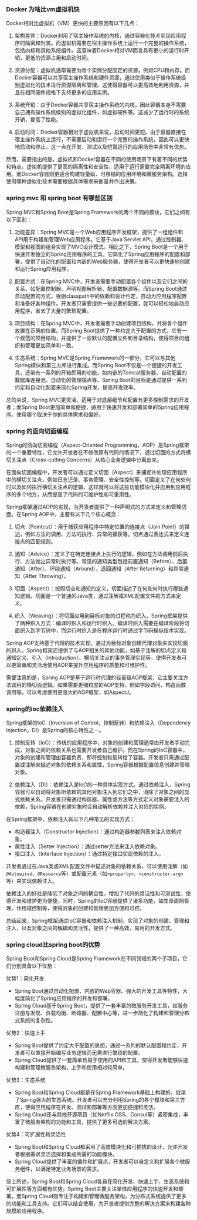 ### Docker 为啥比vm虚拟机快

Docker相对比虚拟机（VM）更快的主要原因有以下几点：

1. 架构差异：Docker利用了宿主操作系统的内核，通过容器化技术实现应用程序的隔离和封装。而虚拟机需要在宿主操作系统上运行一个完整的操作系统，包括内核和其他系统组件。这意味着Docker相对VM而言具有更小的运行时开销，更低的资源占用和启动时间。

2. 资源分配：虚拟机通常需要为每个实例分配固定的资源，例如CPU和内存。而Docker容器可以共享宿主操作系统和硬件资源，通过使用类似于操作系统级别虚拟化的技术进行资源隔离和管理。这使得容器可以更高效地利用资源，并且在相同硬件规格下支持更多的应用实例。

3. 系统开销：由于Docker容器共享宿主操作系统的内核，因此容器本身不需要自己拥有操作系统级别的虚拟化组件，如虚拟硬件等。这减少了运行时的系统开销，提高了性能。

4. 启动时间：Docker容器相对于虚拟机来说，启动时间更短。由于容器直接在宿主操作系统上运行，不需要启动和运行一个完整的操作系统，因此可以更快地启动和停止。这一点在开发、测试以及短暂运行的应用场景中非常有优势。

然而，需要指出的是，虚拟机和Docker容器在不同的使用场景下有着不同的优势和特点。虚拟机提供了更高的隔离性和安全性，适用于运行需要完全隔离环境的应用。而Docker容器则更适合构建轻量级、可移植的应用环境和微服务架构。选择使用哪种虚拟化技术需要根据具体需求来衡量并作出决策。

### spring mvc 和 spring boot 有哪些区别

Spring MVC和Spring Boot是Spring Framework的两个不同的模块，它们之间有以下区别：

1. 功能差异：Spring MVC是一个Web应用程序开发框架，提供了一组组件和API用于构建和管理Web应用程序。它基于Java Servlet API，通过控制器、模型和视图的组合实现了MVC设计模式。相比之下，Spring Boot是一个用于快速开发独立的Spring应用程序的工具。它简化了Spring应用程序的配置和部署，提供了自动化的配置和内嵌的Web服务器，使得开发者可以更快速地创建和运行Spring应用程序。

2. 配置方式：在Spring MVC中，开发者需要手动配置各个组件以及它们之间的关系，如配置控制器、声明视图解析器、配置数据源等。而Spring Boot通过自动配置的方式，根据classpath中的依赖和设计约定，自动为应用程序配置和准备好各种组件。开发者只需要提供一些必要的配置，就可以轻松地启动应用程序，省去了大量的繁琐配置。

3. 项目结构：在Spring MVC中，开发者需要手动创建项目结构，并将各个组件放置在正确的位置。而Spring Boot提供了一种约定大于配置的方式，它有一个规范的项目结构，并提供了一些默认的配置文件和目录结构，使得项目的组织和管理更加简单和一致。

4. 生态系统：Spring MVC是Spring Framework的一部分，它可以与其他Spring模块和第三方库进行集成。而Spring Boot不仅是一个便捷的开发工具，还带有一系列的开箱即用的功能，如内嵌的Tomcat服务器、自动配置的数据库连接池、自动化的管理端点等。Spring Boot的目标是通过提供一系列约定和自动化配置来简化Spring开发，提高开发效率。

总的来说，Spring MVC更灵活，适用于对底层细节和配置有更多控制需求的开发者；而Spring Boot更加简单和便捷，适用于快速开发和部署简单的Spring应用程序。使用哪个取决于你的具体需求和偏好。

### spring 的面向切面编程

Spring的面向切面编程（Aspect-Oriented Programming，AOP）是Spring框架的一个重要特性，它允许开发者在不修改原有代码的情况下，通过切面的方式将横切关注点（Cross-cutting Concerns）从核心业务逻辑中分离出来。

在面向切面编程中，开发者可以通过定义切面（Aspect）来捕捉并处理应用程序中的横切关注点，例如日志记录、事务管理、安全性控制等。切面定义了在何处何时以及如何执行横切关注点的逻辑，这样就可以将这些功能模块化并应用到应用程序的多个地方，从而提高了代码的可维护性和可重用性。

Spring框架通过AOP的实现，为开发者提供了一种声明式的方式来定义和管理切面。在Spring AOP中，主要有以下几个核心概念：

1. 切点（Pointcut）：用于捕获应用程序中特定位置的连接点（Join Point）的描述，例如方法的调用、方法的执行、异常的捕获等。切点通过表达式来定义连接点的匹配规则。

2. 通知（Advice）：定义了在特定连接点上执行的逻辑，例如在方法调用前后执行、方法抛出异常时执行等。常见的通知类型包括前置通知（Before）、后置通知（After）、环绕通知（Around）、返回通知（After Returning）和异常通知（After Throwing）。

3. 切面（Aspect）：按照切点和通知的定义，切面描述了在何处何时执行哪些通知逻辑。切面是一个普通的Java类，通过注解或XML配置文件的方式来定义。

4. 织入（Weaving）：将切面应用到目标对象的过程称为织入。Spring框架提供了两种织入方式：编译时织入和运行时织入。编译时织入需要在编译阶段将切面织入到字节码中，而运行时织入是在程序运行时通过字节码操纵技术实现。

Spring AOP支持基于代理的技术实现，通过为目标对象创建代理对象来实现切面的织入。Spring框架还提供了与AOP相关的其他功能，如基于注解的切点定义和通知定义、引入（Introduction）、横切关注点的事务管理实现等，使得开发者可以更简单和灵活地使用AOP来提升应用程序的质量和可维护性。

需要注意的是，Spring AOP是基于运行时代理的轻量级AOP框架，它主要关注方法调用的横切面逻辑。如果需要更细粒度的AOP支持，例如字段访问、构造函数调用等，可以考虑使用更强大的AOP框架，如AspectJ。

### spring的ioc依赖注入

Spring框架的IoC（Inversion of Control，控制反转）和依赖注入（Dependency Injection，DI）是Spring的核心特性之一。

1. 控制反转（IoC）：传统的应用程序中，对象的创建和管理通常由开发者手动完成，对象之间的依赖关系也需要开发者自己维护。而在Spring的IoC容器中，对象的创建和管理由容器负责，即将控制权反转给了容器。开发者只需通过配置或注解来描述对象的依赖关系和属性，Spring容器根据配置信息创建并管理对象。

2. 依赖注入（DI）：依赖注入是IoC的一种具体实现方式。通过依赖注入，Spring容器可以自动将对象所依赖的其他对象注入到它们之中，消除了对象之间的显式依赖关系。开发者只需通过构造器、属性或方法等方式定义对象需要注入的依赖，Spring容器在创建对象时会自动解析依赖并注入对应的实例。

在Spring框架中，依赖注入有以下几种常见的实现方式：

- 构造器注入（Constructor Injection）：通过构造器参数列表来注入依赖对象。
- 属性注入（Setter Injection）：通过setter方法来注入依赖对象。
- 接口注入（Interface Injection）：通过特定接口实现依赖的注入。

开发者通过在Java类或XML配置文件中描述对象的依赖关系，可以使用注解（如`@Autowired`、`@Resource`等）或配置元素（如`<property>`、`<constructor-arg>`等）来实现依赖注入。

依赖注入的好处是降低了对象之间的耦合性，增加了代码的灵活性和可测试性，使得开发和维护更为便捷。同时，Spring的IoC容器提供了诸多功能，如生命周期管理、作用域控制等，使得对象的创建和管理更加方便和可控。

总结起来，Spring框架通过IoC容器和依赖注入机制，实现了对象的创建、管理和注入，以及对象之间的解耦和灵活性，提供了一种高效、易用的开发方式。

### spring cloud比spring boot的优势

Spring Boot和Spring Cloud是Spring Framework在不同领域的两个子项目，它们分别具备以下优势：

优势1：简化开发
- Spring Boot通过自动化配置、内嵌的Web容器、强大的开发工具等特性，大幅度简化了Spring应用程序的开发和部署。
- Spring Cloud基于Spring Boot，提供了一套丰富的微服务开发工具，如服务注册与发现、负载均衡、断路器、配置中心等，进一步简化了构建和管理分布式系统的复杂性。

优势2：快速上手
- Spring Boot提供了约定大于配置的思想，通过一系列的默认配置和约定，开发者可以直接开始编写业务逻辑而无需进行繁琐的配置。
- Spring Cloud提供了一套简单且易于使用的API和工具，使得开发者能够快速构建和管理微服务架构，上手和使用相对较简单。

优势3：生态系统
- Spring Boot和Spring Cloud都是在Spring Framework基础上构建的，继承了Spring强大的生态系统。开发者可以充分利用Spring的各个模块和第三方库，使得应用程序在开发、测试和部署等方面更加便捷和灵活。
- Spring Cloud还与其他开源项目（如Netflix OSS、Consul等）紧密集成，丰富了微服务架构的功能和工具，提供了更多可选的解决方案。

优势4：可扩展性和灵活性
- Spring Boot和Spring Cloud都采用了高度模块化和可插拔的设计，允许开发者根据需求灵活选择和集成所需的功能模块。
- Spring Cloud提供了丰富的插件和扩展点，开发者可以自定义和扩展各个微服务组件，以满足特定业务场景的需求。

综上所述，Spring Boot和Spring Cloud各自在简化开发、快速上手、生态系统和可扩展性等方面都有优势。Spring Boot主要关注单体应用程序的快速开发和部署，而Spring Cloud则专注于构建和管理微服务架构，为分布式系统提供了更多的功能和工具支持。它们可以结合使用，为开发者提供完整的解决方案来构建各种规模的应用程序。

